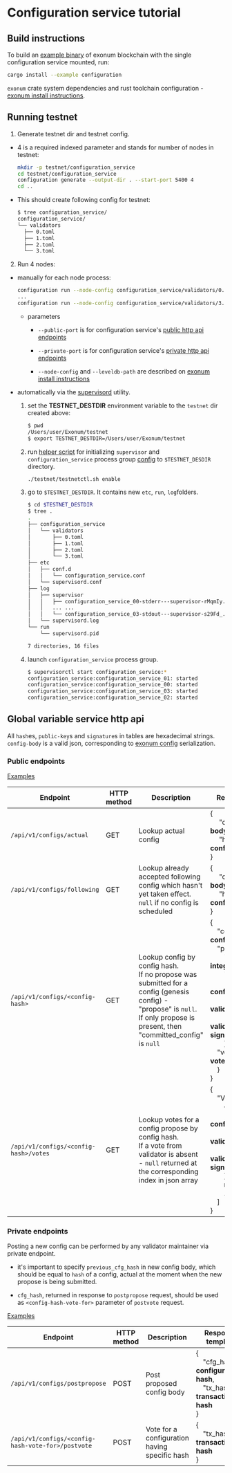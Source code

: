 # Configuration service tutorial

## Build instructions

To build an [example binary](examples/configuration.rs) of exonum blockchain 
with the single configuration service mounted, run:

```bash
cargo install --example configuration
```

`exonum` crate system dependencies and rust toolchain configuration - 
[exonum install instructions](https://github.com/exonum/exonum-core/blob/master/INSTALL.md).

## Running testnet

1. Generate testnet dir and testnet config.

  - 4 is a required indexed parameter and stands for number of nodes in testnet:

    ```bash
    mkdir -p testnet/configuration_service
    cd testnet/configuration_service
    configuration generate --output-dir . --start-port 5400 4
    cd ..
    ```

  - This should create following config for testnet:

    ```bash
    $ tree configuration_service/
    configuration_service/
    └── validators
      ├── 0.toml
      ├── 1.toml
      ├── 2.toml
      └── 3.toml
    ```

2. Run 4 nodes:

  - manually for each node process:

    ```bash
    configuration run --node-config configuration_service/validators/0.toml --leveldb-path configuration_service/db/0 --public-port 8000 --private-port 8010
    ...                                                                                                                                                        
    configuration run --node-config configuration_service/validators/3.toml --leveldb-path configuration_service/db/3 --public-port 8003 --private-port 8013
    ```

      - parameters

          - `--public-port` is for configuration service's [public http api 
          endpoints](#public-endpoints)

          - `--private-port` is for configuration service's [private http api 
          endpoints](#private-endpoints)

          - `--node-config` and `--leveldb-path` are described on 
          [exonum install instructions](https://github.com/exonum/exonum-core/blob/master/INSTALL.md)

  - automatically via the [supervisord](http://supervisord.org/) utility.

     1. set the **TESTNET_DESTDIR** environment variable to the `testnet` dir 
        created above:

        ```bash
        $ pwd
        /Users/user/Exonum/testnet
        $ export TESTNET_DESTDIR=/Users/user/Exonum/testnet
        ```

     1. run [helper script](../testnet/testnetctl.sh) for initializing 
        `supervisor` and `configuration_service` process group 
        [config](../testnet/supervisord) to `$TESTNET_DESDIR` directory.
        
        ```bash
        ./testnet/testnetctl.sh enable
        ```

     1. go to `$TESTNET_DESTDIR`. It contains new `etc`, `run`, `log`folders.

        ```bash
        $ cd $TESTNET_DESTDIR
        $ tree .
        .
        ├── configuration_service
        │   └── validators
        │       ├── 0.toml
        │       ├── 1.toml
        │       ├── 2.toml
        │       └── 3.toml
        ├── etc
        │   ├── conf.d
        │   │   └── configuration_service.conf
        │   └── supervisord.conf
        ├── log
        │   ├── supervisor
        │   │   ├── configuration_service_00-stderr---supervisor-rMqmIy.log
        │   │   ... ...                                                          
        │   │   └── configuration_service_03-stdout---supervisor-s29Fd_.log
        │   └── supervisord.log
        └── run
            └── supervisord.pid

        7 directories, 16 files
        ```

     1. launch `configuration_service` process group.

        ```bash
        $ supervisorctl start configuration_service:*
        configuration_service:configuration_service_01: started
        configuration_service:configuration_service_00: started
        configuration_service:configuration_service_03: started
        configuration_service:configuration_service_02: started
        ```

## Global variable service http api

All `hash`es, `public-key`s and `signature`s in tables are hexadecimal 
strings.
`config-body` is a valid json, corresponding to [exonum config](http://exonum.com/doc/crates/exonum/blockchain/config/struct.StoredConfiguration.html) serialization.

### Public endpoints

[Examples](response-samples.md#public-response-samples)

| Endpoint      | HTTP method   | Description | Response template |
| ------------- | ------------- | ------------| ------------------ |
| `/api/v1/configs/actual`         | GET | Lookup actual config| {<br>&emsp; "config": **config-body**,<br>&emsp; "hash": **configuration-hash**<br> }|
| `/api/v1/configs/following`      | GET | Lookup already accepted following config which hasn't yet taken effect.<br> `null` if no config is scheduled |  {<br>&emsp; "config": **config-body**,<br>&emsp; "hash": **configuration-hash**<br> }|
| `/api/v1/configs/<config-hash>` | GET | Lookup config by config hash.<br> If no propose was submitted for a config (genesis config) - "propose" is `null`. <br> If only propose is present, then "committed\_config" is `null`| {<br> &emsp;"committed\_config": **config\_body**,<br> &emsp;"propose": {<br> &emsp;&emsp;"num\_votes": **integer**,<br> &emsp;&emsp;"tx\_propose": {<br> &emsp;&emsp;&emsp;"cfg": **config\_body**,<br> &emsp;&emsp;&emsp;"from": **validator-public-key**,<br> &emsp;&emsp;&emsp;"signature": **validator-node-signature**<br> &emsp;&emsp;},<br> &emsp;"votes\_history\_hash": **vote-history-hash**<br> &emsp;}<br> }|
| `/api/v1/configs/<config-hash>/votes` | GET | Lookup votes for a config propose by config hash.<br> If a vote from validator is absent - `null` returned at the corresponding index in json array | {<br> &emsp;"Votes": [<br> &emsp;&emsp;{<br> &emsp;&emsp;&emsp;"cfg\_hash": **configuration-hash**,<br> &emsp;&emsp;&emsp;"from": **validator-public-key**,<br> &emsp;&emsp;&emsp;"signature": **validator-node-signature**<br> &emsp;&emsp;},<br> &emsp;&emsp;**null**,<br> &emsp;&emsp;...<br> &emsp;]<br> }|

### Private endpoints

Posting a new config can be performed by any validator maintainer via private 
endpoint.

-   it's important to specify `previous_cfg_hash` in new config body, 
    which should be equal to `hash` of a config, actual at the moment 
    when the new propose is being submitted.

-   `cfg_hash`, returned in response to `postpropose` request, should be used 
    as `<config-hash-vote-for>` parameter of `postvote` request. 

[Examples](response-samples.md#private-response-samples)

| Endpoint      | HTTP method   | Description | Response template |
| ------------- | ------------- | ------------| ------------------ |
| `/api/v1/configs/postpropose`         | POST | Post proposed config body | {<br> &emsp;"cfg\_hash": **configuration-hash**,<br> &emsp;"tx\_hash": **transaction-hash**<br> }|
| `/api/v1/configs/<config-hash-vote-for>/postvote`      | POST | Vote for a configuration having specific hash | {<br> &emsp;"tx\_hash": **transaction-hash**<br> } |
